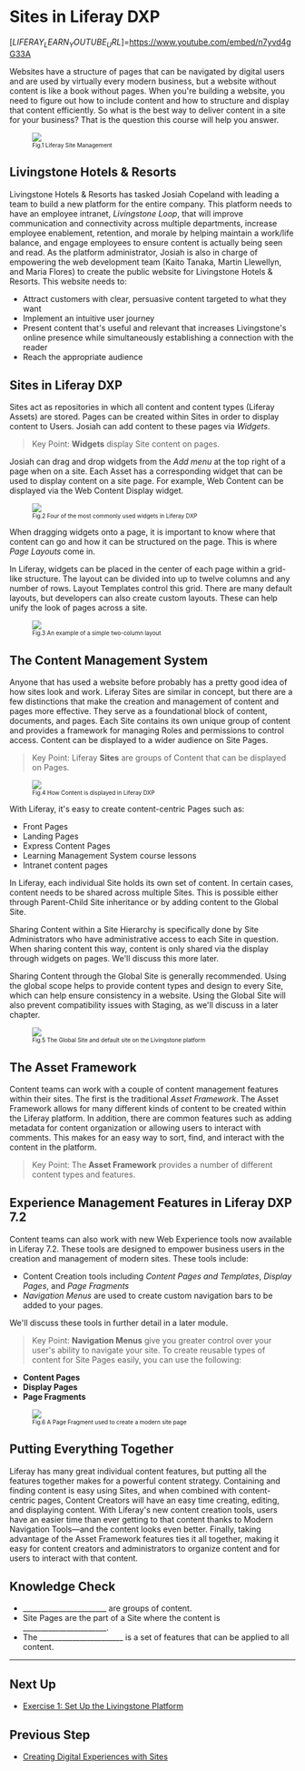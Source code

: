 # Sites in Liferay DXP

[$LIFERAY_LEARN_YOUTUBE_URL$]=https://www.youtube.com/embed/n7yvd4gG33A

Websites have a structure of pages that can be navigated by digital users and are used by virtually every modern business, but a website without content is like a book without pages. When you're building a website, you need to figure out how to include content and how to structure and display that content efficiently. So what is the best way to deliver content in a site for your business? That is the question this course will help you answer.

<figure>
	<img src="../images/lecture-images/site-examples-lrsite.png" style="max-height: 100%" />
	<figcaption style="font-size: x-small">Fig.1 Liferay Site Management</figcaption>
</figure>

## Livingstone Hotels & Resorts

Livingstone Hotels & Resorts has tasked Josiah Copeland with leading a team to build a new platform for the entire company. This platform needs to have an employee intranet, _Livingstone Loop_, that will improve communication and connectivity across multiple departments, increase employee enablement, retention, and morale by helping maintain a work/life balance, and engage employees to ensure content is actually being seen and read. As the platform administrator, Josiah is also in charge of empowering the web development team (Kaito Tanaka, Martin Llewellyn, and Maria Flores) to create the public website for Livingstone Hotels & Resorts. This website needs to:

* Attract customers with clear, persuasive content targeted to what they want
* Implement an intuitive user journey
* Present content that's useful and relevant that increases Livingstone's online presence while simultaneously establishing a connection with the reader
* Reach the appropriate audience

## Sites in Liferay DXP

Sites act as repositories in which all content and content types (Liferay Assets) are stored. Pages can be created within Sites in order to display content to Users. Josiah can add content to these pages via _Widgets_.

> Key Point: 
**Widgets** display Site content on pages.

Josiah can drag and drop widgets from the _Add menu_ at the top right of a page when on a site. Each Asset has a corresponding widget that can be used to display content on a site page. For example, Web Content can be displayed via the Web Content Display widget.

<figure>
	<img src="../images/lecture-images/ContentManagementApplications.png" style="max-height: 80%" />
	<figcaption style="font-size: x-small">Fig.2 Four of the most commonly used widgets in Liferay DXP</figcaption>
</figure>

When dragging widgets onto a page, it is important to know where that content can go and how it can be structured on the page. This is where _Page Layouts_ come in. 

In Liferay, widgets can be placed in the center of each page within a grid-like structure. The layout can be divided into up to twelve columns and any number of rows. Layout Templates control this grid. There are many default layouts, but developers can also create custom layouts. These can help unify the look of pages across a site.

<figure>
	<img src="../images/lecture-images/page-columns.png" style="max-height: 100%" />
	<figcaption style="font-size: x-small">Fig.3 An example of a simple two-column layout</figcaption>
</figure>

## The Content Management System

Anyone that has used a website before probably has a pretty good idea of how sites look and work. Liferay Sites are similar in concept, but there are a few distinctions that make the creation and management of content and pages more effective. They serve as a foundational block of content, documents, and pages. Each Site contains its own unique group of content and provides a framework for managing Roles and permissions to control access. Content can be displayed to a wider audience on Site Pages.

> Key Point: 
Liferay **Sites** are groups of Content that can be displayed on Pages.

<figure>
	<img src="../images/lecture-images/sites-pages-content.png" style="max-height: 30%;" />
	<figcaption style="font-size: x-small">Fig.4 How Content is displayed in Liferay DXP</figcaption>
</figure>

With Liferay, it's easy to create content-centric Pages such as:
* Front Pages  
* Landing Pages
* Express Content Pages
* Learning Management System course lessons
* Intranet content pages

In Liferay, each individual Site holds its own set of content. In certain cases, content needs to be shared across multiple Sites. This is possible either through Parent-Child Site inheritance or by adding content to the Global Site. 

Sharing Content within a Site Hierarchy is specifically done by Site Administrators who have administrative access to each Site in question. When sharing content this way, content is only shared via the display through widgets on pages. We'll discuss this more later.

Sharing Content through the Global Site is generally recommended. Using the global scope helps to provide content types and design to every Site, which can help ensure consistency in a website. Using the Global Site will also prevent compatibility issues with Staging, as we'll discuss in a later chapter.

<figure>
	<img src="../images/lecture-images/global-or-hierchy.png" style="max-height: 100%" />
	<figcaption style="font-size: x-small">Fig.5 The Global Site and default site on the Livingstone platform</figcaption>
</figure>

## The Asset Framework

Content teams can work with a couple of content management features within their sites. The first is the traditional _Asset Framework_. The Asset Framework allows for many different kinds of content to be created within the Liferay platform. In addition, there are common features such as adding metadata for content organization or allowing users to interact with comments. This makes for an easy way to sort, find, and interact with the content in the platform.

> Key Point: 
The **Asset Framework** provides a number of different content types and features.

## Experience Management Features in Liferay DXP 7.2

Content teams can also work with new Web Experience tools now available in Liferay 7.2. These tools are designed to empower business users in the creation and management of modern sites. These tools include:

- Content Creation tools including _Content Pages and Templates_, _Display Pages_, and _Page Fragments_
- _Navigation Menus_ are used to create custom navigation bars to be added to your pages.

We'll discuss these tools in further detail in a later module.

> Key Point:
**Navigation Menus** give you greater control over your user's ability to navigate your site.
To create reusable types of content for Site Pages easily, you can use the following:
* **Content Pages**
* **Display Pages**
* **Page Fragments**

<figure>
	<img src="../images/lecture-images/modern-site-building-example.png" style="max-height: 100%" />
	<figcaption style="font-size: x-small">Fig.6 A Page Fragment used to create a modern site page</figcaption>
</figure>

## Putting Everything Together

Liferay has many great individual content features, but putting all the features together makes for a powerful content strategy. Containing and finding content is easy using Sites, and when combined with content-centric pages, Content Creators will have an easy time creating, editing, and displaying content. With Liferay's new content creation tools, users have an easier time than ever getting to that content thanks to Modern Navigation Tools&mdash;and the content looks even better. Finally, taking advantage of the Asset Framework features ties it all together, making it easy for content creators and administrators to organize content and for users to interact with that content.

## Knowledge Check
* _______________________ are groups of content.
* Site Pages are the part of a Site where the content is _______________________.
* The _______________________ is a set of features that can be applied to all content.

---

## Next Up

* [Exercise 1: Set Up the Livingstone Platform](./exercise-1-set-up-livingstone-platform.md)

## Previous Step

* [Creating Digital Experiences with Sites](../digital-experiences-sites.md)